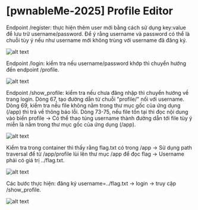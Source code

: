 # [pwnableMe-2025] Profile Editor
<p>Endpoint /register: thực hiện thêm user mới bằng cách sử dụng key:value để lưu trữ username/password. Để ý rằng username và password có thể là chuỗi tùy ý nếu như username mới không trùng với username đã đăng ký.</p>

![alt text](/thanhlai/post/web_exploitation/image/post13/image.png)

<p>Endpoint /login: kiểm tra nếu username/password khớp thì chuyển hướng đến endpoint /profile.</p>

![alt text](/thanhlai/post/web_exploitation/image/post13/image-1.png)

<p>Endpoint /show_profile: kiểm tra nếu chưa đăng nhập thì chuyển hướng về trang login. Dòng 67, tạo đường dẫn từ chuỗi "profile/" nối với username. Dòng 69, kiểm tra nếu file không nằm trong thư mục gốc của ứng dụng (/app) thì trả về thông báo lỗi. Dòng 73-75, nếu file tồn tại thì đọc nội dung vào biến profile -> Có thể thao túng username thành đường dẫn tới file tùy ý miễn là nằm trong thư mục gốc của ứng dụng (/app).</p>

![alt text](/thanhlai/post/web_exploitation/image/post13/image-2.png)

<p>Kiểm tra trong container thì thấy rằng flag.txt có trong /app -> Sử dụng path traversal để từ /app/profile lùi lên thư mục /app để đọc flag -> Username phải có giá trị ../flag.txt.</p>

![alt text](/thanhlai/post/web_exploitation/image/post13/image-3.png)

<p>Các bước thực hiện: đăng ký username=../flag.txt -> login -> truy cập /show_profile.</p>

![alt text](/thanhlai/post/web_exploitation/image/post13/image-6.png)